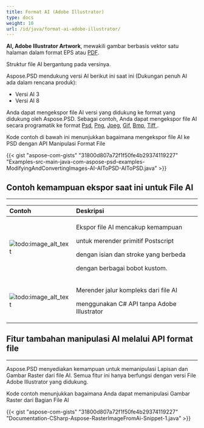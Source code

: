```yaml
---
title: Format AI (Adobe Illustrator)
type: docs
weight: 10
url: /id/java/format-ai-adobe-illustrator/
---
```


**AI, Adobe Illustrator Artwork**, mewakili gambar berbasis vektor satu halaman dalam format EPS atau [PDF](https://wiki.fileformat.com/view/pdf/).

Struktur file AI bergantung pada versinya.

Aspose.PSD mendukung versi AI berikut ini saat ini (Dukungan penuh AI ada dalam rencana produk):

- Versi AI 3
- Versi AI 8

Anda dapat mengekspor file AI versi yang didukung ke format yang didukung oleh Aspose.PSD. Sebagai contoh, Anda dapat mengekspor file AI secara programatik ke format [Psd](https://wiki.fileformat.com/image/psd/), [Png](https://wiki.fileformat.com/image/png/), [Jpeg](https://wiki.fileformat.com/image/jpeg/), [Gif](https://wiki.fileformat.com/image/gif/), [Bmp](https://wiki.fileformat.com/image/bmp/), [Tiff ](https://wiki.fileformat.com/image/tiff).

Kode contoh di bawah ini menunjukkan bagaimana mengekspor file AI ke PSD dengan API Manipulasi Format File

{{< gist "aspose-com-gists" "31800d807a72f1f50fe4b29374119227" "Examples-src-main-java-com-aspose-psd-examples-ModifyingAndConvertingImages-AI-AIToPSD-AIToPSD.java" >}}


## **Contoh kemampuan ekspor saat ini untuk File AI**
-----

|**Contoh**|**Deskripsi**|
| :- | :- |
|![todo:image_alt_text](/download/attachments/105284081/1134427704)|<p>Ekspor file AI mencakup kemampuan</p><p>untuk merender primitif Postscript</p><p>dengan isian dan stroke yang berbeda</p><p>dengan berbagai bobot kustom.</p>|
|![todo:image_alt_text](/download/attachments/105284081/53059531)|<p>Merender jalur kompleks dari file AI</p><p>menggunakan C# API tanpa Adobe Illustrator</p>|

## **Fitur tambahan manipulasi AI melalui API format file**
-----
Aspose.PSD menyediakan kemampuan untuk memanipulasi Lapisan dan Gambar Raster dari file AI. Semua fitur ini hanya berfungsi dengan versi File Adobe Illustrator yang didukung.

Kode contoh menunjukkan bagaimana Anda dapat memanipulasi Gambar Raster dari Bagian File AI

{{< gist "aspose-com-gists" "31800d807a72f1f50fe4b29374119227" "Documentation-CSharp-Aspose-RasterImageFromAi-Snippet-1.java" >}}
